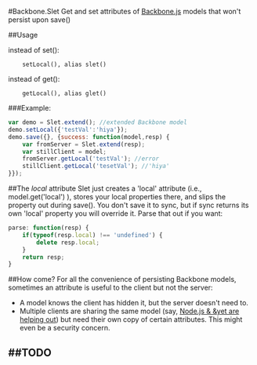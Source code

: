 #Backbone.Slet
Get and set attributes of [Backbone.js](http://documentcloud.github.com/backbone/) models that won't persist upon save()

##Usage

instead of set():
		
		setLocal(), alias slet()
	
instead of get():

		getLocal(), alias glet()

###Example:

``` javascript
var demo = Slet.extend(); //extended Backbone model
demo.setLocal({'testVal':'hiya'});
demo.save({}, {success: function(model,resp) {
	var fromServer = Slet.extend(resp);
	var stillClient = model;
	fromServer.getLocal('testVal'); //error
	stillClient.getLocal('tesetVal'); //'hiya'
}});
```

##The *local* attribute
Slet just creates a 'local' attribute (i.e., model.get('local') ), stores your local properties there, and slips the property out during save(). You don't save it to sync, but if sync returns its own 'local' property you will override it. Parse that out if you want:

``` javascript
parse: function(resp) {
	if(typeof(resp.local) !== 'undefined') {
		delete resp.local;
	}
	return resp;
}
```
##How come?
For all the convenience of persisting Backbone models, sometimes an attribute is useful to the client but not the server:

- A model knows the client has hidden it, but the server doesn't need to.
- Multiple clients are sharing the same model (say, [Node.js & &yet are helping out](http://andyet.net/blog/2011/feb/15/re-using-backbonejs-models-on-the-server-with-node/)) but need their own copy of certain attributes. This might even be a security concern.

##TODO
- 